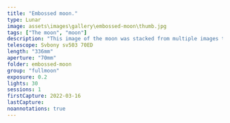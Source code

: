 ```yaml
---
title: "Embossed moon."
type: Lunar
image: assets\images\gallery\embossed-moon\thumb.jpg
tags: ["The moon", "moon"]
description: "This image of the moon was stacked from multiple images taken while it was behind clouds. The layering of clouds give it an embossed appearance."
telescope: Svbony sv503 70ED
length: "336mm"
aperture: "70mm"
folder: embossed-moon
group: "fullmoon"
exposure: 0.2
lights: 30
sessions: 1
firstCapture: 2022-03-16
lastCapture:
noannotations: true
---
```

